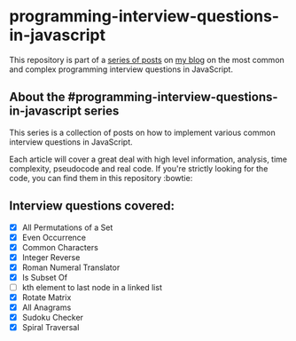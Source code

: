 # programming-interview-questions-in-javascript

This repository is part of a [series of posts](https://initjs.org/tagged/js-interview-questions) on [my blog](https://initjs.org) on the most common and complex programming interview questions in JavaScript.

## About the #programming-interview-questions-in-javascript series

This series is a collection of posts on how to implement various common interview questions in JavaScript.

Each article will cover a great deal with high level information, analysis, time complexity, pseudocode and real code. If you're strictly looking for the code, you can find them in this repository :bowtie:

## Interview questions covered:
- [x] All Permutations of a Set
- [x] Even Occurrence
- [x] Common Characters
- [x] Integer Reverse
- [x] Roman Numeral Translator
- [x] Is Subset Of
- [ ] kth element to last node in a linked list
- [x] Rotate Matrix
- [x] All Anagrams
- [x] Sudoku Checker
- [x] Spiral Traversal
